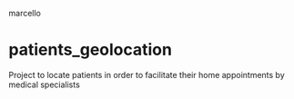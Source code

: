 marcello
# patients_geolocation
Project to locate patients in order to facilitate their home appointments by medical specialists

